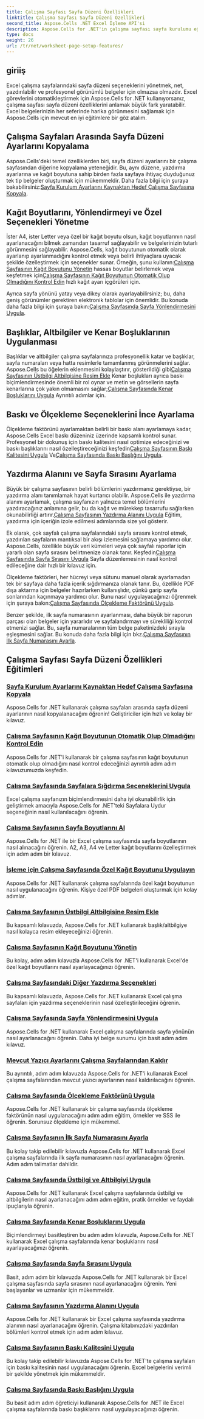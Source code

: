 ```yaml
---
title: Çalışma Sayfası Sayfa Düzeni Özellikleri
linktitle: Çalışma Sayfası Sayfa Düzeni Özellikleri
second_title: Aspose.Cells .NET Excel İşleme API'si
description: Aspose.Cells for .NET'in çalışma sayfası sayfa kurulumu eğitimlerini keşfedin; sayfa ayarlarını kopyalama, kağıt boyutunu yönetme ve Excel çalışma sayfaları için baskı kalitesini ayarlama gibi konuları inceleyin.
type: docs
weight: 26
url: /tr/net/worksheet-page-setup-features/
---
```

## giriiş

Excel çalışma sayfalarındaki sayfa düzeni seçeneklerini yönetmek, net, yazdırılabilir ve profesyonel görünümlü belgeler için olmazsa olmazdır. Excel görevlerini otomatikleştirmek için Aspose.Cells for .NET kullanıyorsanız, çalışma sayfası sayfa düzeni özelliklerini anlamak büyük fark yaratabilir. Excel belgelerinizin her seferinde harika görünmesini sağlamak için Aspose.Cells için mevcut en iyi eğitimlere bir göz atalım.

## Çalışma Sayfaları Arasında Sayfa Düzeni Ayarlarını Kopyalama

Aspose.Cells'deki temel özelliklerden biri, sayfa düzeni ayarlarını bir çalışma sayfasından diğerine kopyalama yeteneğidir. Bu, aynı düzene, yazdırma ayarlarına ve kağıt boyutuna sahip birden fazla sayfaya ihtiyaç duyduğunuz tek tip belgeler oluşturmak için mükemmeldir. Daha fazla bilgi için şuraya bakabilirsiniz:[Sayfa Kurulum Ayarlarını Kaynaktan Hedef Çalışma Sayfasına Kopyala](./copy-page-setup-settings/).

## Kağıt Boyutlarını, Yönlendirmeyi ve Özel Seçenekleri Yönetme
 İster A4, ister Letter veya özel bir kağıt boyutu olsun, kağıt boyutlarının nasıl ayarlanacağını bilmek zamandan tasarruf sağlayabilir ve belgelerinizin tutarlı görünmesini sağlayabilir. Aspose.Cells, kağıt boyutunun otomatik olarak ayarlanıp ayarlanmadığını kontrol etmek veya belirli ihtiyaçlara uyacak şekilde özelleştirmek için seçenekler sunar. Örneğin, şunu kullanın:[Çalışma Sayfasının Kağıt Boyutunu Yönetin](./manage-paper-size/) hassas boyutlar belirlemek veya keşfetmek için[Çalışma Sayfasının Kağıt Boyutunun Otomatik Olup Olmadığını Kontrol Edin](./check-automatic-paper-size/) hızlı kağıt ayarı içgörüleri için.

 Ayrıca sayfa yönünü yatay veya dikey olarak ayarlayabilirsiniz; bu, daha geniş görünümler gerektiren elektronik tablolar için önemlidir. Bu konuda daha fazla bilgi için şuraya bakın:[Çalışma Sayfasında Sayfa Yönlendirmesini Uygula](./implement-page-orientation/).

## Başlıklar, Altbilgiler ve Kenar Boşluklarının Uygulanması
 Başlıklar ve altbilgiler çalışma sayfalarınıza profesyonellik katar ve başlıklar, sayfa numaraları veya hatta resimlerle tamamlanmış görünmelerini sağlar. Aspose.Cells bu öğelerin eklenmesini kolaylaştırır, gösterildiği gibi[Çalışma Sayfasının Üstbilgi Altbilgisine Resim Ekle](./insert-image-in-header-footer/) Kenar boşlukları ayrıca baskı biçimlendirmesinde önemli bir rol oynar ve metin ve görsellerin sayfa kenarlarına çok yakın olmamasını sağlar;[Çalışma Sayfasında Kenar Boşluklarını Uygula](./implement-margins/) Ayrıntılı adımlar için.

## Baskı ve Ölçekleme Seçeneklerini İnce Ayarlama

 Ölçekleme faktörünü ayarlamaktan belirli bir baskı alanı ayarlamaya kadar, Aspose.Cells Excel baskı düzeniniz üzerinde kapsamlı kontrol sunar. Profesyonel bir dokunuş için baskı kalitesini nasıl optimize edeceğinizi ve baskı başlıklarını nasıl özelleştireceğinizi keşfedin[Çalışma Sayfasının Baskı Kalitesini Uygula](./implement-print-quality/) Ve[Çalışma Sayfasında Baskı Başlığını Uygula](./implement-print-title/).

## Yazdırma Alanını ve Sayfa Sırasını Ayarlama

Büyük bir çalışma sayfasının belirli bölümlerini yazdırmanız gerektiyse, bir yazdırma alanı tanımlamak hayat kurtarıcı olabilir. Aspose.Cells ile yazdırma alanını ayarlamak, çalışma sayfanızın yalnızca temel bölümlerini yazdıracağınız anlamına gelir, bu da kağıt ve mürekkep tasarrufu sağlarken okunabilirliği artırır.[Çalışma Sayfasının Yazdırma Alanını Uygula](./implement-print-area/) Eğitim, yazdırma için içeriğin izole edilmesi adımlarında size yol gösterir.

 Ek olarak, çok sayfalı çalışma sayfalarındaki sayfa sırasını kontrol etmek, yazdırılan sayfaların mantıksal bir akışı izlemesini sağlamaya yardımcı olur. Aspose.Cells, özellikle büyük veri kümeleri veya çok sayfalı raporlar için yararlı olan sayfa sırasını belirtmenize olanak tanır. Keşfedin[Çalışma Sayfasında Sayfa Sırasını Uygula](./implement-page-order/) Sayfa düzenlemesinin nasıl kontrol edileceğine dair hızlı bir kılavuz için.

Ölçekleme faktörleri, her hücreyi veya sütunu manuel olarak ayarlamadan tek bir sayfaya daha fazla içerik sığdırmanıza olanak tanır. Bu, özellikle PDF dışa aktarma için belgeler hazırlarken kullanışlıdır, çünkü garip sayfa sonlarından kaçınmaya yardımcı olur. Bunu nasıl uygulayacağınızı öğrenmek için şuraya bakın:[Çalışma Sayfasında Ölçekleme Faktörünü Uygula](./implement-scaling-factor/).

 Benzer şekilde, ilk sayfa numarasının ayarlanması, daha büyük bir raporun parçası olan belgeler için yararlıdır ve sayfalandırmayı ve sürekliliği kontrol etmenizi sağlar. Bu, sayfa numaralarının tüm belge paketinizdeki sırayla eşleşmesini sağlar. Bu konuda daha fazla bilgi için bkz.[Çalışma Sayfasının İlk Sayfa Numarasını Ayarla](./set-first-page-number/).

## Çalışma Sayfası Sayfa Düzeni Özellikleri Eğitimleri
### [Sayfa Kurulum Ayarlarını Kaynaktan Hedef Çalışma Sayfasına Kopyala](./copy-page-setup-settings/)
Aspose.Cells for .NET kullanarak çalışma sayfaları arasında sayfa düzeni ayarlarının nasıl kopyalanacağını öğrenin! Geliştiriciler için hızlı ve kolay bir kılavuz.
### [Çalışma Sayfasının Kağıt Boyutunun Otomatik Olup Olmadığını Kontrol Edin](./check-automatic-paper-size/)
Aspose.Cells for .NET'i kullanarak bir çalışma sayfasının kağıt boyutunun otomatik olup olmadığını nasıl kontrol edeceğinizi ayrıntılı adım adım kılavuzumuzda keşfedin.
### [Çalışma Sayfasında Sayfalara Sığdırma Seçeneklerini Uygula](./implement-fit-to-pages-options/)
Excel çalışma sayfanızın biçimlendirmesini daha iyi okunabilirlik için geliştirmek amacıyla Aspose.Cells for .NET'teki Sayfalara Uydur seçeneğinin nasıl kullanılacağını öğrenin.
### [Çalışma Sayfasının Sayfa Boyutlarını Al](./get-page-dimensions/)
Aspose.Cells for .NET ile bir Excel çalışma sayfasında sayfa boyutlarının nasıl alınacağını öğrenin. A2, A3, A4 ve Letter kağıt boyutlarını özelleştirmek için adım adım bir kılavuz.
### [İşleme için Çalışma Sayfasında Özel Kağıt Boyutunu Uygulayın](./implement-custom-paper-size-for-rendering/)
Aspose.Cells for .NET kullanarak çalışma sayfalarında özel kağıt boyutunun nasıl uygulanacağını öğrenin. Kişiye özel PDF belgeleri oluşturmak için kolay adımlar.
### [Çalışma Sayfasının Üstbilgi Altbilgisine Resim Ekle](./insert-image-in-header-footer/)
Bu kapsamlı kılavuzda, Aspose.Cells for .NET kullanarak başlık/altbilgiye nasıl kolayca resim ekleyeceğinizi öğrenin.
### [Çalışma Sayfasının Kağıt Boyutunu Yönetin](./manage-paper-size/)
Bu kolay, adım adım kılavuzla Aspose.Cells for .NET'i kullanarak Excel'de özel kağıt boyutlarını nasıl ayarlayacağınızı öğrenin.
### [Çalışma Sayfasındaki Diğer Yazdırma Seçenekleri](./other-print-options/)
Bu kapsamlı kılavuzda, Aspose.Cells for .NET kullanarak Excel çalışma sayfaları için yazdırma seçeneklerinin nasıl özelleştirileceğini öğrenin.
### [Çalışma Sayfasında Sayfa Yönlendirmesini Uygula](./implement-page-orientation/)
Aspose.Cells for .NET kullanarak Excel çalışma sayfalarında sayfa yönünün nasıl ayarlanacağını öğrenin. Daha iyi belge sunumu için basit adım adım kılavuz.
### [Mevcut Yazıcı Ayarlarını Çalışma Sayfalarından Kaldır](./remove-existing-printer-settings/)
Bu ayrıntılı, adım adım kılavuzda Aspose.Cells for .NET'i kullanarak Excel çalışma sayfalarından mevcut yazıcı ayarlarının nasıl kaldırılacağını öğrenin.
### [Çalışma Sayfasında Ölçekleme Faktörünü Uygula](./implement-scaling-factor/)
Aspose.Cells for .NET kullanarak bir çalışma sayfasında ölçekleme faktörünün nasıl uygulanacağını adım adım eğitim, örnekler ve SSS ile öğrenin. Sorunsuz ölçekleme için mükemmel.
### [Çalışma Sayfasının İlk Sayfa Numarasını Ayarla](./set-first-page-number/)
Bu kolay takip edilebilir kılavuzla Aspose.Cells for .NET kullanarak Excel çalışma sayfalarında ilk sayfa numarasının nasıl ayarlanacağını öğrenin. Adım adım talimatlar dahildir.
### [Çalışma Sayfasında Üstbilgi ve Altbilgiyi Uygula](./implement-header-and-footer/)
Aspose.Cells for .NET kullanarak Excel çalışma sayfalarında üstbilgi ve altbilgilerin nasıl ayarlanacağını adım adım eğitim, pratik örnekler ve faydalı ipuçlarıyla öğrenin.
### [Çalışma Sayfasında Kenar Boşluklarını Uygula](./implement-margins/)
Biçimlendirmeyi basitleştiren bu adım adım kılavuzla, Aspose.Cells for .NET kullanarak Excel çalışma sayfalarında kenar boşluklarını nasıl ayarlayacağınızı öğrenin.
### [Çalışma Sayfasında Sayfa Sırasını Uygula](./implement-page-order/)
Basit, adım adım bir kılavuzda Aspose.Cells for .NET kullanarak bir Excel çalışma sayfasında sayfa sırasının nasıl ayarlanacağını öğrenin. Yeni başlayanlar ve uzmanlar için mükemmeldir.
### [Çalışma Sayfasının Yazdırma Alanını Uygula](./implement-print-area/)
Aspose.Cells for .NET kullanarak bir Excel çalışma sayfasında yazdırma alanının nasıl ayarlanacağını öğrenin. Çalışma kitabınızdaki yazdırılan bölümleri kontrol etmek için adım adım kılavuz.
### [Çalışma Sayfasının Baskı Kalitesini Uygula](./implement-print-quality/)
Bu kolay takip edilebilir kılavuzda Aspose.Cells for .NET'te çalışma sayfaları için baskı kalitesinin nasıl uygulanacağını öğrenin. Excel belgelerini verimli bir şekilde yönetmek için mükemmeldir.
### [Çalışma Sayfasında Baskı Başlığını Uygula](./implement-print-title/)
Bu basit adım adım öğreticiyi kullanarak Aspose.Cells for .NET ile Excel çalışma sayfalarında baskı başlıklarını nasıl uygulayacağınızı öğrenin.